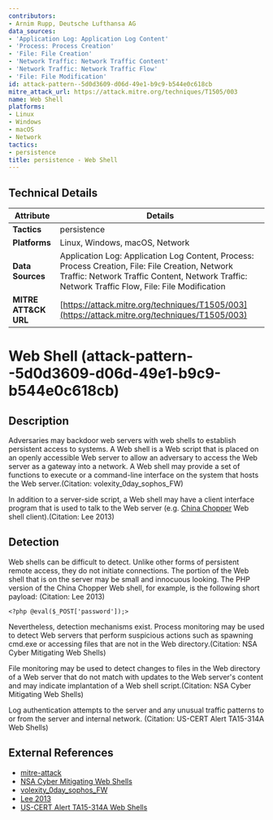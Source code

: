 ```yaml
---
contributors:
- Arnim Rupp, Deutsche Lufthansa AG
data_sources:
- 'Application Log: Application Log Content'
- 'Process: Process Creation'
- 'File: File Creation'
- 'Network Traffic: Network Traffic Content'
- 'Network Traffic: Network Traffic Flow'
- 'File: File Modification'
id: attack-pattern--5d0d3609-d06d-49e1-b9c9-b544e0c618cb
mitre_attack_url: https://attack.mitre.org/techniques/T1505/003
name: Web Shell
platforms:
- Linux
- Windows
- macOS
- Network
tactics:
- persistence
title: persistence - Web Shell
---
```


## Technical Details

| Attribute | Details |
|-----------|----------|
| **Tactics** | persistence |
| **Platforms** | Linux, Windows, macOS, Network |
| **Data Sources** | Application Log: Application Log Content, Process: Process Creation, File: File Creation, Network Traffic: Network Traffic Content, Network Traffic: Network Traffic Flow, File: File Modification |
| **MITRE ATT&CK URL** | [https://attack.mitre.org/techniques/T1505/003](https://attack.mitre.org/techniques/T1505/003) |

# Web Shell (attack-pattern--5d0d3609-d06d-49e1-b9c9-b544e0c618cb)

## Description
Adversaries may backdoor web servers with web shells to establish persistent access to systems. A Web shell is a Web script that is placed on an openly accessible Web server to allow an adversary to access the Web server as a gateway into a network. A Web shell may provide a set of functions to execute or a command-line interface on the system that hosts the Web server.(Citation: volexity_0day_sophos_FW)

In addition to a server-side script, a Web shell may have a client interface program that is used to talk to the Web server (e.g. [China Chopper](https://attack.mitre.org/software/S0020) Web shell client).(Citation: Lee 2013)

## Detection
Web shells can be difficult to detect. Unlike other forms of persistent remote access, they do not initiate connections. The portion of the Web shell that is on the server may be small and innocuous looking. The PHP version of the China Chopper Web shell, for example, is the following short payload: (Citation: Lee 2013) 

<code>&lt;?php @eval($_POST['password']);&gt;</code>

Nevertheless, detection mechanisms exist. Process monitoring may be used to detect Web servers that perform suspicious actions such as spawning cmd.exe or accessing files that are not in the Web directory.(Citation: NSA Cyber Mitigating Web Shells)

File monitoring may be used to detect changes to files in the Web directory of a Web server that do not match with updates to the Web server's content and may indicate implantation of a Web shell script.(Citation: NSA Cyber Mitigating Web Shells)

Log authentication attempts to the server and any unusual traffic patterns to or from the server and internal network. (Citation: US-CERT Alert TA15-314A Web Shells)

## External References
- [mitre-attack](https://attack.mitre.org/techniques/T1505/003)
- [NSA Cyber Mitigating Web Shells](https://github.com/nsacyber/Mitigating-Web-Shells)
- [volexity_0day_sophos_FW](https://www.volexity.com/blog/2022/06/15/driftingcloud-zero-day-sophos-firewall-exploitation-and-an-insidious-breach/)
- [Lee 2013](https://www.fireeye.com/blog/threat-research/2013/08/breaking-down-the-china-chopper-web-shell-part-i.html)
- [US-CERT Alert TA15-314A Web Shells](https://www.us-cert.gov/ncas/alerts/TA15-314A)
